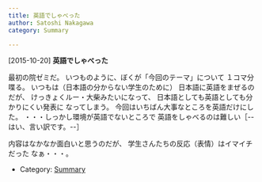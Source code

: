 ```yaml
---
title: 英語でしゃべった
author: Satoshi Nakagawa
category: Summary

---
```


[2015-10-20] **英語でしゃべった** 

 最初の院ゼミだ。
いつものように、ぼくが「今回のテーマ」について
１コマ分喋る。
いつもは（日本語の分からない学生のために）
日本語に英語をまぜるのだが、
けっきょくルー・大柴みたいになって、
日本語としても英語としても分かりにくい発表に
なってしまう。
今回はいちばん大事なところを英語だけにした。
・・・しっかし環境が英語でないところで
英語をしゃべるのは難しい［--はい、言い訳です。--］

 内容はなかなか面白いと思うのだが、
学生さんたちの反応（表情）はイマイチだった
なぁ・・・。

- Category: [Summary](https://merapano.github.io/categories.html#Summary)

